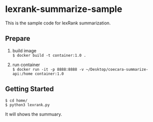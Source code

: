 # lexrank-summarize-sample

This is the sample code for lexRank summarization.

## Prepare

1. build image  
`$ docker build -t container:1.0 .`  

2. run container  
`$ docker run -it -p 8888:8888 -v ~/Desktop/coecara-summarize-api:/home container:1.0`  

## Getting Started

`$ cd home/`  
`$ python3 lexrank.py`

It will shows the summuary.
